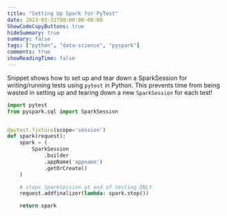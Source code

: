 ```yaml
---
title: "Setting Up Spark for PyTest"
date: 2023-03-31T00:00:00-00:00
ShowCodeCopyButtons: true
hideSummary: true
summary: false
tags: ["python", "data-science", "pyspark"]
comments: true
showReadingTime: false
---
```


Snippet shows how to set up and tear down a SparkSession for writing/running tests using `pytest` in Python. This prevents time from being wasted in setting up and tearing down a new `SparkSession` for each test!

```python
import pytest
from pyspark.sql import SparkSession


@pytest.fixture(scope='session')
def spark(request):
    spark = (
        SparkSession
            .builder
            .appName('appname')
            .getOrCreate()
    )

    # stops SparkSession at end of testing ONLY
    request.addfinalizer(lambda: spark.stop())

    return spark

```